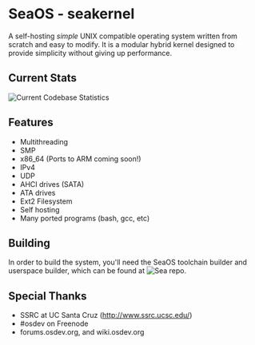 SeaOS - seakernel
=================

A self-hosting *simple* UNIX compatible operating system written from scratch and easy to modify. It is a modular hybrid kernel designed to provide simplicity without giving up performance.

Current Stats
-------------
![Current Codebase Statistics](http://googoo-16.ssrc.ucsc.edu/stats.png)

Features
--------
* Multithreading
* SMP
* x86\_64 (Ports to ARM coming soon!)
* IPv4
* UDP
* AHCI drives (SATA)
* ATA drives
* Ext2 Filesystem
* Self hosting
* Many ported programs (bash, gcc, etc)

Building
--------
In order to build the system, you'll need the SeaOS toolchain builder and userspace builder, 
which can be found at ![Sea repo](http://github.com/dbittman/sea).

Special Thanks
--------------
* SSRC at UC Santa Cruz (http://www.ssrc.ucsc.edu/)
* \#osdev on Freenode
* forums.osdev.org, and wiki.osdev.org
